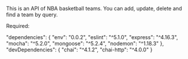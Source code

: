 This is an API of NBA basketball teams. You can add, update, delete and find a team by query. 

Required:

"dependencies": {
    "env": "0.0.2",
    "eslint": "^5.1.0",
    "express": "^4.16.3",
    "mocha": "^5.2.0",
    "mongoose": "^5.2.4",
    "nodemon": "^1.18.3"
  },
  "devDependencies": {
    "chai": "^4.1.2",
    "chai-http": "^4.0.0"
  }
